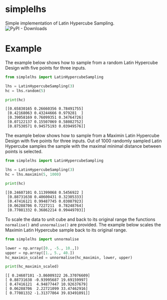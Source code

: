# simplelhs
Simple implementation of Latin Hypercube Sampling.  
![PyPI - Downloads](https://img.shields.io/pypi/dm/simplelhs)

# Example

The example below shows how to sample from a random Latin Hypercube Design with five points for three inputs.

```python
from simplelhs import LatinHypercubeSampling

lhs = LatinHypercubeSampling(3)
hc = lhs.random(5)

print(hc)
```

```
[[0.65830165 0.26660356 0.78491755]
 [0.42168063 0.43244666 0.979281  ]
 [0.39058169 0.76099351 0.34764726]
 [0.07122137 0.15507069 0.58082752]
 [0.87530571 0.94575193 0.03949576]]
 ```

The example below shows how to sample from a Maximin Latin Hypercube Design with five points for three inputs. Out of 1000 randomly sampled Latin Hypercube samples the sample with the maximal minimal distance between points is selected.

```python
from simplelhs import LatinHypercubeSampling

lhs = LatinHypercubeSampling(3)
hc = lhs.maximin(5, 1000)

print(hc)
```

```
[[0.24607101 0.11399068 0.5456922 ]
 [0.88731638 0.40600431 0.32305333]
 [0.47416121 0.99487745 0.03087923]
 [0.06288706 0.7227211  0.78248764]
 [0.77081332 0.36862214 0.99449703]]
 ```
 
To scale the data to unit cube and back to its original range the functions `normalise()` and `unnormalise()` are provided. The example below scales the Maximin Latin Hypercube sample back to its original range.

```python
from simplelhs import unnormalise

lower = np.array([0., -5., 10.,])
upper = np.array([1., 5., 40.])
hc_maximin_scaled = unnormalise(hc_maximin, lower, upper)

print(hc_maximin_scaled)
```

 ```
 [[ 0.24607101 -3.86009322 26.37076609]
 [ 0.88731638 -0.93995687 19.69159997]
 [ 0.47416121  4.94877447 10.92637679]
 [ 0.06288706  2.22721099 33.47462916]
 [ 0.77081332 -1.31377864 39.83491091]]
 ```
